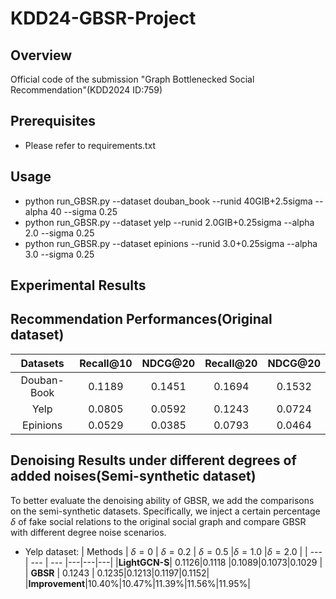 # KDD24-GBSR-Project

Overview
--------
Official code of the submission "Graph Bottlenecked Social Recommendation"(KDD2024 ID:759)

Prerequisites
-------------
* Please refer to requirements.txt

Usage
-----
* python run_GBSR.py --dataset douban_book --runid 40GIB+2.5sigma --alpha 40 --sigma 0.25
* python run_GBSR.py --dataset yelp --runid 2.0GIB+0.25sigma --alpha 2.0 --sigma 0.25
* python run_GBSR.py --dataset epinions --runid 3.0+0.25sigma --alpha 3.0 --sigma 0.25

Experimental Results
--------------------
## Recommendation Performances(Original dataset)
|Datasets|Recall@10|NDCG@20|Recall@20|NDCG@20|
|:---:|:---:|:---:|:---:|:---:|
|Douban-Book|0.1189|0.1451|0.1694|0.1532|
|Yelp|0.0805|0.0592|0.1243|0.0724|
|Epinions|0.0529|0.0385|0.0793|0.0464|

## Denoising Results under different degrees of added noises(Semi-synthetic dataset)
To better evaluate the denoising ability of GBSR, we add the comparisons on the semi-synthetic datasets. Specifically, we inject a certain percentage $\delta$ of fake social relations to the original social graph and compare GBSR with different degree noise scenarios.
* Yelp dataset:
  | Methods | $\delta=0$ | $\delta=0.2$ | $\delta=0.5$ |$\delta=1.0$ |$\delta=2.0$ |
| --- | --- | --- |---|---|---|
|**LightGCN-S**| 0.1126|0.1118 |0.1089|0.1073|0.1029 |
| **GBSR**   | 0.1243 | 0.1235|0.1213|0.1197|0.1152|
|**Improvement**|10.40%|10.47%|11.39%|11.56%|11.95%|



